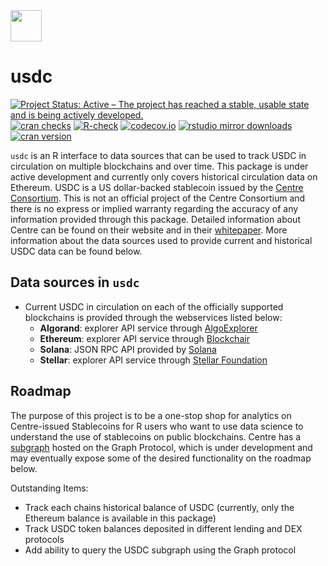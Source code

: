 <img src="https://cryptologos.cc/logos/usd-coin-usdc-logo.png" width="50"/>

# usdc

[![Project Status: Active – The project has reached a stable, usable state and is being actively developed.](https://www.repostatus.org/badges/latest/active.svg)](https://www.repostatus.org/#active)
[![cran checks](https://cranchecks.info/badges/worst/rnoaa)](https://cranchecks.info/pkgs/rnoaa)
[![R-check](https://github.com/ropensci/rnoaa/workflows/R-check/badge.svg)](https://github.com/ropensci/rnoaa/actions)
[![codecov.io](https://codecov.io/github/ropensci/rnoaa/coverage.svg?branch=master)](https://codecov.io/github/ropensci/rnoaa?branch=master)
[![rstudio mirror downloads](https://cranlogs.r-pkg.org/badges/rnoaa?color=C9A115)](https://github.com/r-hub/cranlogs.app)
[![cran version](https://www.r-pkg.org/badges/version/rnoaa)](https://cran.r-project.org/package=rnoaa)

`usdc` is an R interface to data sources that can be used to track USDC in circulation on multiple blockchains and over time.  This package is under active development and currently only covers historical circulation data on Ethereum.  USDC is a US dollar-backed stablecoin issued by the [Centre Consortium](https://www.centre.io/).  This is not an official project of the Centre Consortium and there is no express or implied warranty regarding the accuracy of any information provided through this package.  Detailed information about Centre can be found on their website and in their [whitepaper](https://f.hubspotusercontent30.net/hubfs/9304636/PDF/centre-whitepaper.pdf).  More information about the data sources used to provide current and historical USDC data can be found below.

## Data sources in `usdc`

* Current USDC in circulation on each of the officially supported blockchains is provided through the webservices listed below:
    * **Algorand**: explorer API service through [AlgoExplorer](https://algoexplorer.io/)
    * **Ethereum**: explorer API service through [Blockchair](https://blockchair.com/)
    * **Solana**: JSON RPC API provided by [Solana](https://docs.solana.com/developing/clients/jsonrpc-api)
    * **Stellar**: explorer API service through [Stellar Foundation](https://www.stellar.org/)

## Roadmap
The purpose of this project is to be a one-stop shop for analytics on Centre-issued Stablecoins for R users who want to use data science to understand the use of stablecoins on public blockchains.  Centre has a [subgraph](https://thegraph.com/explorer/subgraph/centrehq/usdc) hosted on the Graph Protocol, which is under development and may eventually expose some of the desired functionality on the roadmap below.

Outstanding Items:
- Track each chains historical balance of USDC (currently, only the Ethereum balance is available in this package)
- Track USDC token balances deposited in different lending and DEX protocols
- Add ability to query the USDC subgraph using the Graph protocol

